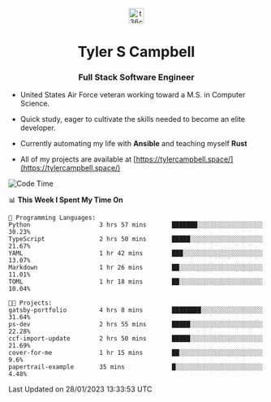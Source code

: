 <p align="center">
<a href="https://www.linkedin.com/in/t36campbell" target="blank"><img align="center" src="https://ik.imagekit.io/t36campbell/Portfolio/linkedin.png.original_m8bbGgPh6.png" alt="t36campbell" height="30" width="30" /></a>
</p>
<h1 align="center">Tyler S Campbell</h1>
<h3 align="center">Full Stack Software Engineer</h3>

* United States Air Force veteran working toward a M.S. in Computer Science.

* Quick study, eager to cultivate the skills needed to become an elite developer.

* Currently automating my life with **Ansible** and teaching myself **Rust**

* All of my projects are available at [https://tylercampbell.space/](https://tylercampbell.space/)

<!--START_SECTION:waka-->
![Code Time](http://img.shields.io/badge/Code%20Time-2%2C126%20hrs%2020%20mins-blue)

📊 **This Week I Spent My Time On** 

```text
💬 Programming Languages: 
Python                   3 hrs 57 mins       ███████░░░░░░░░░░░░░░░░░░   30.23% 
TypeScript               2 hrs 50 mins       █████░░░░░░░░░░░░░░░░░░░░   21.67% 
YAML                     1 hr 42 mins        ███░░░░░░░░░░░░░░░░░░░░░░   13.07% 
Markdown                 1 hr 26 mins        ██░░░░░░░░░░░░░░░░░░░░░░░   11.01% 
TOML                     1 hr 18 mins        ██░░░░░░░░░░░░░░░░░░░░░░░   10.04%

🐱‍💻 Projects: 
gatsby-portfolio         4 hrs 8 mins        ████████░░░░░░░░░░░░░░░░░   31.64% 
ps-dev                   2 hrs 55 mins       █████░░░░░░░░░░░░░░░░░░░░   22.28% 
ccf-import-update        2 hrs 50 mins       █████░░░░░░░░░░░░░░░░░░░░   21.69% 
cover-for-me             1 hr 15 mins        ██░░░░░░░░░░░░░░░░░░░░░░░   9.6% 
papertrail-example       35 mins             █░░░░░░░░░░░░░░░░░░░░░░░░   4.48%

```


 Last Updated on 28/01/2023 13:33:53 UTC
<!--END_SECTION:waka-->
